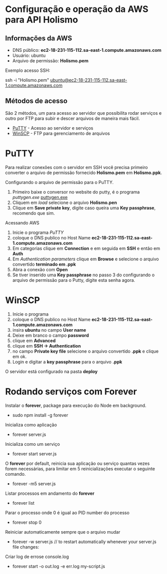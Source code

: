# Configuração e operação da AWS para API Holismo

## Informações da AWS

- DNS público: **ec2-18-231-115-112.sa-east-1.compute.amazonaws.com**
- Usuário: ubuntu
- Arquivo de permissão: **Holismo.pem**

Exemplo acesso SSH:

ssh -i "Holismo.pem" ubuntu@ec2-18-231-115-112.sa-east-1.compute.amazonaws.com

## Métodos de acesso
São 2 métodos, um para acesso ao servidor que possibilita rodar serviços e outro por FTP para subir e descer arquivos de maneira mais fácil.

- [PuTTY](https://www.putty.org/) - Acesso ao servidor e serviços
- [WinSCP](https://winscp.net/eng/index.php) - FTP para gerenciamento de arquivos

# PuTTY
Para realizar conexões com o servidor em SSH você precisa primeiro converter o arquivo de permissão fornecido **Holismo.pem** em **Holismo.ppk**.

Configurando o arquivo de permissão para o PuTTY.

1. Primeiro baixe o conversor no website do putty, é o programa *puttygen.exe*
[puttygen.exe](https://the.earth.li/~sgtatham/putty/latest/w64/puttygen.exe)
2. Cliquem em *load* selecione o arquivo **Holismo.pen**
3. Clique em **Save private key**, digite caso queira uma **Key passphrase**, recomendo que sim.

Acessando AWS

1. Inicie o programa *PuTTY*
2. coloque o DNS publico no Host Name **ec2-18-231-115-112.sa-east-1.compute.amazonaws.com**
3. Em categorias clique em **Connection** e em seguida em **SSH** e então em **Auth**
4. Em *Authentication parameters* clique em **Browse** e selecione o arquivo convertido **terminado em .ppk**
5. Abra a conexão com **Open**
6. Se tiver inserido uma **Key passphrase** no passo 3 do configurando o arquivo de permissão para o Putty, digite esta senha agora.

# WinSCP
1. Inicie o programa
2. coloque o DNS publico no Host Name **ec2-18-231-115-112.sa-east-1.compute.amazonaws.com**
3. insira **ubuntu** no campo **User name**
4. Deixe em branco o campo **password**
5. clique em **Advanced**
6. clique em **SSH -> Authentication**
7. no campo **Private key file** selecione o arquivo convertido **.ppk** e clique em ok.
8. Login e digitar a **key passphrase** para o arquivo **.ppk**

O servidor está configurado na pasta **deploy**

# Rodando serviços com Forever
Instalar o **forever**, package para execução do Node em background.
- sudo npm install -g forever

Inicializa como aplicação
- forever server.js 

Inicializa como um serviço
- forever start server.js

O **forever** por default, reinicia sua aplicação ou serviço quantas vezes forem necessárias, para limitar em 5 reinicializações executar o seguinte comando.
- forever -m5 server.js 

Listar processos em andamento do **forever**
- forever list 

Parar o processo onde 0 é igual ao PID number do processo
- forever stop 0 

Reiniciar automaticamente sempre que o arquivo mudar
- forever -w server.js // to restart automatically whenever your server.js file changes:

Criar log de errose console.log
- forever start -o out.log -e err.log my-script.js

